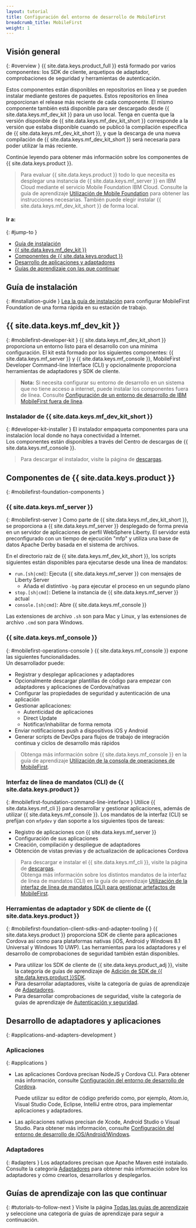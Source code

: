 ```yaml
---
layout: tutorial
title: Configuración del entorno de desarrollo de MobileFirst
breadcrumb_title: MobileFirst
weight: 1
---
```

<!-- NLS_CHARSET=UTF-8 -->
## Visión general
{: #overview }
{{ site.data.keys.product_full }} está formado por varios componentes: los SDK de cliente, arquetipos de adaptador, comprobaciones de seguridad y herramientas de autenticación.

Estos componentes están disponibles en repositorios en línea y se pueden instalar mediante gestores de paquetes. Estos repositorios en línea proporcionan el release más reciente de cada componente. El mismo componente también está disponible para ser descargado desde {{ site.data.keys.mf_dev_kit }} para un uso local. Tenga en cuenta que la versión disponible de {{ site.data.keys.mf_dev_kit_short }} corresponde a la versión que estaba disponible cuando se publicó la compilación específica de {{ site.data.keys.mf_dev_kit_short }}, y que la descarga de una nueva compilación de {{ site.data.keys.mf_dev_kit_short }} será necesaria para poder utilizar la más reciente.

Continúe leyendo para obtener más información sobre los componentes de {{ site.data.keys.product }}.

> Para evaluar {{ site.data.keys.product }} todo lo que necesita es desplegar una instancia de {{ site.data.keys.mf_server }} en IBM Cloud mediante el servicio Mobile Foundation IBM Cloud. Consulte la guía de aprendizaje [Utilización de Mobile Foundation](../../../bluemix/using-mobile-foundation/) para obtener las instrucciones necesarias. También puede elegir instalar {{ site.data.keys.mf_dev_kit_short }} de forma local.

#### Ir a:
{: #jump-to }

* [Guía de instalación](#installation-guide)
* [{{ site.data.keys.mf_dev_kit }}](#mobilefirst-developer-kit)
* [Componentes de {{ site.data.keys.product }}](#mobilefirst-foundation-components)
* [Desarrollo de aplicaciones y adaptadores](#applications-and-adapters-development)
* [Guías de aprendizaje con las que continuar](#tutorials-to-follow-next)

## Guía de instalación
{: #installation-guide }
[Lea la guía de instalación](installation-guide) para configurar MobileFirst Foundation de una forma rápida en su estación de trabajo.

## {{ site.data.keys.mf_dev_kit }}
{: #mobilefirst-developer-kit }
{{ site.data.keys.mf_dev_kit_short }} proporciona un entorno listo para el desarrollo con una mínima configuración. El kit está formado por los siguientes componentes: {{ site.data.keys.mf_server }} y {{ site.data.keys.mf_console }}, MobileFirst Developer Command-line Interface (CLI) y opcionalmente proporciona herramientas de adaptadores y SDK de cliente.

> **Nota:**
Si necesita configurar su entorno de desarrollo en un sistema que no tiene acceso a internet, puede instalar los componentes fuera de línea. Consulte [Configuración de un entorno de desarrollo de IBM MobileFirst fuera de línea]({{site.baseurl}}/blog/2016/03/31/howto-set-up-an-offline-ibm-mobilefirst-8-0-development-environment).

### Instalador de {{ site.data.keys.mf_dev_kit_short }}
{: #developer-kit-installer }
El instalador empaqueta componentes para una instalación local donde no haya conectividad a Internet.  
Los componentes están disponibles a través del Centro de descargas de {{ site.data.keys.mf_console }}.

> Para descargar el instalador, visite la página de [descargas]({{site.baseurl}}/downloads/).

## Componentes de {{ site.data.keys.product }}
{: #mobilefirst-foundation-components }

### {{ site.data.keys.mf_server }}
{: #mobilefirst-server }
Como parte de {{ site.data.keys.mf_dev_kit_short }}, se proporciona a {{ site.data.keys.mf_server }} desplegado de forma previa en un servidor de aplicaciones de perfil WebSphere Liberty. El servidor está preconfigurado con un tiempo de ejecución "mfp" y utiliza una base de datos Apache Derby basada en el sistema de archivos.

En el directorio raíz de {{ site.data.keys.mf_dev_kit_short }}, los scripts siguientes están disponibles para ejecutarse desde una línea de mandatos:

* `run.[sh|cmd]`: Ejecuta {{ site.data.keys.mf_server }} con mensajes de Liberty Server
    * Añada el distintivo `-bg` para ejecutar el proceso en un segundo plano
* `stop.[sh|cmd]`: Detiene la instancia de {{ site.data.keys.mf_server }} actual
* `console.[sh|cmd]`: Abre {{ site.data.keys.mf_console }}

Las extensiones de archivo `.sh` son para Mac y Linux, y las extensiones de archivo `.cmd` son para Windows.

### {{ site.data.keys.mf_console }}
{: #mobilefirst-operations-console }
{{ site.data.keys.mf_console }} expone las siguientes funcionalidades.  
Un desarrollador puede:

- Registrar y desplegar aplicaciones y adaptadores
- Opcionalmente descargar plantillas de código para empezar con adaptadores y aplicaciones de Cordova/nativas
- Configurar las propiedades de seguridad y autenticación de una aplicación
- Gestionar aplicaciones:
    - Autenticidad de aplicaciones
    - Direct Update
    - Notificar/inhabilitar de forma remota
- Enviar notificaciones push a dispositivos iOS y Android
- Generar scripts de DevOps para flujos de trabajo de integración continua y ciclos de desarrollo más rápidos

> Obtenga más información sobre {{ site.data.keys.mf_console }} en la guía de aprendizaje [Utilización de la consola de operaciones de MobileFirst](../../../product-overview/components/console/).

### Interfaz de línea de mandatos (CLI) de {{ site.data.keys.product }}
{: #mobilefirst-foundation-command-line-interface }
Utilice {{ site.data.keys.mf_cli }} para desarrollar y gestionar aplicaciones, además de utilizar {{ site.data.keys.mf_console }}. Los mandatos de la interfaz (CLI) se prefijan con `mfpdev` y dan soporte a los siguientes tipos de tareas:

* Registro de aplicaciones con {{ site.data.keys.mf_server }}
* Configuración de sus aplicaciones
* Creación, compilación y despliegue de adaptadores
* Obtención de vistas previas y de actualización de aplicaciones Cordova

> Para descargar e instalar el {{ site.data.keys.mf_cli }}, visite la página de [descargas]({{site.baseurl}}/downloads/).  
> Obtenga más información sobre los distintos mandatos de la interfaz de línea de mandatos (CLI) en la guía de aprendizaje [Utilización de la interfaz de línea de mandatos (CLI) para gestionar artefactos de MobileFirst](../../../application-development/using-mobilefirst-cli-to-manage-mobilefirst-artifacts/).

### Herramientas de adaptador y SDK de cliente de {{ site.data.keys.product }}
{: #mobilefirst-foundation-client-sdks-and-adapter-tooling }
{{ site.data.keys.product }} proporciona SDK de cliente para aplicaciones Cordova así como para plataformas nativas (iOS, Android y Windows 8.1 Universal y Windows 10 UWP). Las herramientas para los adaptadores y el desarrollo de comprobaciones de seguridad también están disponibles.

* Para utilizar los SDK de cliente de {{ site.data.keys.product_adj }}, visite la categoría de guías de aprendizaje de [Adición de SDK de {{ site.data.keys.product }}SDK](../../../application-development/sdk/).  
* Para desarrollar adaptadores, visite la categoría de guías de aprendizaje de [Adaptadores](../../../adapters/).  
* Para desarrollar comprobaciones de seguridad, visite la categoría de guías de aprendizaje de [Autenticación y seguridad](../../../authentication-and-security/).  

## Desarrollo de adaptadores y aplicaciones
{: #applications-and-adapters-development }

### Aplicaciones
{: #applications }
* Las aplicaciones Cordova precisan NodeJS y Cordova CLI. Para obtener más información, consulte [Configuración del entorno de desarrollo de Cordova](../cordova).

    Puede utilizar su editor de código preferido como, por ejemplo, Atom.io, Visual Studio Code, Eclipse, IntelliJ entre otros, para implementar aplicaciones y adaptadores.  

* Las aplicaciones nativas precisan de Xcode, Android Studio o Visual Studio. Para obtener más información, consulte [Configuración del entorno de desarrollo de iOS/Android/Windows](../).

### Adaptadores
{: #adapters }
Los adaptadores precisan que Apache Maven esté instalado. Consulte la categoría [Adaptadores](../../../adapters/) para obtener más información sobre los adaptadores y cómo crearlos, desarrollarlos y desplegarlos.

## Guías de aprendizaje con las que continuar
{: #tutorials-to-follow-next }
Visite la página [Todas las guías de aprendizaje](../../../all-tutorials/) y seleccione una categoría de guías de aprendizaje para seguir a continuación.
